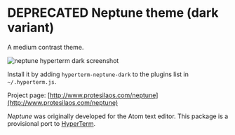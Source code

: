# DEPRECATED Neptune theme (dark variant)

A medium contrast theme.

![neptune hyperterm dark screenshot](https://raw.githubusercontent.com/protesilaos/prot16/master/neptune/hyperterm/screenshot.png)

Install it by adding `hyperterm-neptune-dark` to the plugins list in `~/.hyperterm.js`.

Project page: [http://www.protesilaos.com/neptune](http://www.protesilaos.com/neptune)

*Neptune* was originally developed for the Atom text editor. This package is a provisional port to [HyperTerm](https://hyperterm.org/).
